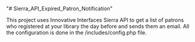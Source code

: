 "# Sierra_API_Expired_Patron_Notification"

This project uses Innovative Interfaces Sierra API to get a list of patrons who registered at your library the day before and sends them an email. All the configuration is done in the /includes/config.php file.
